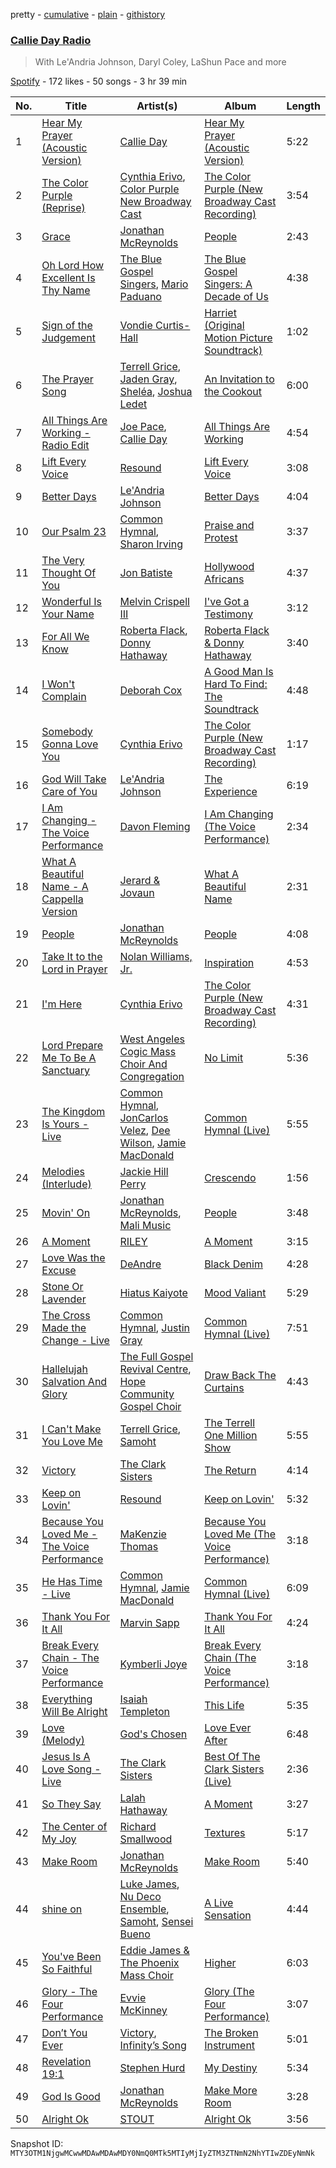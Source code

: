 pretty - [cumulative](/playlists/cumulative/37i9dQZF1E4D8xyoXUDhng.md) - [plain](/playlists/plain/37i9dQZF1E4D8xyoXUDhng) - [githistory](https://github.githistory.xyz/mackorone/spotify-playlist-archive/blob/main/playlists/plain/37i9dQZF1E4D8xyoXUDhng)

### [Callie Day Radio](https://open.spotify.com/playlist/37i9dQZF1E4D8xyoXUDhng)

> With Le'Andria Johnson, Daryl Coley, LaShun Pace and more

[Spotify](https://open.spotify.com/user/spotify) - 172 likes - 50 songs - 3 hr 39 min

| No. | Title | Artist(s) | Album | Length |
|---|---|---|---|---|
| 1 | [Hear My Prayer \(Acoustic Version\)](https://open.spotify.com/track/0FwVIfz5CFReNMagpkN9Bx) | [Callie Day](https://open.spotify.com/artist/7rq2boa3cUriEls0PJedCH) | [Hear My Prayer \(Acoustic Version\)](https://open.spotify.com/album/44s1vyT8Oy6noCOSFvNwtf) | 5:22 |
| 2 | [The Color Purple \(Reprise\)](https://open.spotify.com/track/4v92TDdqX3VlFyeEA5sOfy) | [Cynthia Erivo](https://open.spotify.com/artist/46UMQ0cW8ToR8egkBRwAxZ), [Color Purple New Broadway Cast](https://open.spotify.com/artist/59nDI6cgkij2y6empWnaJE) | [The Color Purple \(New Broadway Cast Recording\)](https://open.spotify.com/album/2bzQfE92hKUBxYiNkFTq5W) | 3:54 |
| 3 | [Grace](https://open.spotify.com/track/68hyRK77r4aEgqPcDhhXUR) | [Jonathan McReynolds](https://open.spotify.com/artist/5ItTHwcEtFh6DEOBheMub9) | [People](https://open.spotify.com/album/6kM7VIaHKHxqbxtLszt1To) | 2:43 |
| 4 | [Oh Lord How Excellent Is Thy Name](https://open.spotify.com/track/3A5H5S7z4keCQCT2WrXYAI) | [The Blue Gospel Singers](https://open.spotify.com/artist/64G3hsfewn9BJMXJkEwr0P), [Mario Paduano](https://open.spotify.com/artist/6Ego0TLyQOW1zZraZUTfZw) | [The Blue Gospel Singers: A Decade of Us](https://open.spotify.com/album/5KwpwOQrbtXW0CQ0YoWXJ3) | 4:38 |
| 5 | [Sign of the Judgement](https://open.spotify.com/track/3dF7N1rNHZf0Jph9gIu65s) | [Vondie Curtis\-Hall](https://open.spotify.com/artist/6m8sRmIWsD8wVjssw0vG3p) | [Harriet \(Original Motion Picture Soundtrack\)](https://open.spotify.com/album/5uIArfxMSlySubVayCGvaX) | 1:02 |
| 6 | [The Prayer Song](https://open.spotify.com/track/6HxBwfVXPdUSvwPNNShP7r) | [Terrell Grice](https://open.spotify.com/artist/2uyVNFnf9icQH8UizUvxHP), [Jaden Gray](https://open.spotify.com/artist/0kLW5A7WWsj1KGwDlx455n), [Sheléa](https://open.spotify.com/artist/1zsGxUuw9Ge4O0ZxT40RPG), [Joshua Ledet](https://open.spotify.com/artist/6aOLc2s5ULYBhMvUXBDuAr) | [An Invitation to the Cookout](https://open.spotify.com/album/1mxQynHQ4f4UBGnLpgJzFs) | 6:00 |
| 7 | [All Things Are Working \- Radio Edit](https://open.spotify.com/track/65f4my7HHwV65hYSpAr3QZ) | [Joe Pace](https://open.spotify.com/artist/2om6820fe3HJsgcWcC5Zn0), [Callie Day](https://open.spotify.com/artist/7rq2boa3cUriEls0PJedCH) | [All Things Are Working](https://open.spotify.com/album/5Cuea6x56x6A9rGYHwuPpC) | 4:54 |
| 8 | [Lift Every Voice](https://open.spotify.com/track/1sL9KmkaRl0Rh1GHMZ1uFq) | [Resound](https://open.spotify.com/artist/2qLdK3H2kDrcfcpJXkNVi5) | [Lift Every Voice](https://open.spotify.com/album/0SIW9Jj7N8VALDmz69HQTV) | 3:08 |
| 9 | [Better Days](https://open.spotify.com/track/4Cuyv8LmfYvlatEuTHDT8U) | [Le'Andria Johnson](https://open.spotify.com/artist/5gpgMHIDzhdGccwJniIXrh) | [Better Days](https://open.spotify.com/album/5TyxQQ38rdlQSzqdtwBVjW) | 4:04 |
| 10 | [Our Psalm 23](https://open.spotify.com/track/0BJsVtSnHdhzKIWDwJ0cub) | [Common Hymnal](https://open.spotify.com/artist/1q6xQXmuTccwh7gBR7ToUN), [Sharon Irving](https://open.spotify.com/artist/2pvdIgrTL1DsTSg1ipptEt) | [Praise and Protest](https://open.spotify.com/album/5wU3uNmNLd7crGbr8yM175) | 3:37 |
| 11 | [The Very Thought Of You](https://open.spotify.com/track/7v18CHeJYWtoWiXSQ3Osdx) | [Jon Batiste](https://open.spotify.com/artist/0eRbECAGCLLiTyVXPBRexU) | [Hollywood Africans](https://open.spotify.com/album/41PE0a48Mgo7jiCnjf6719) | 4:37 |
| 12 | [Wonderful Is Your Name](https://open.spotify.com/track/6IH3XfSDOaVknLHhsIvyuX) | [Melvin Crispell III](https://open.spotify.com/artist/6zSsJYBB1393jyFNRy7JrK) | [I've Got a Testimony](https://open.spotify.com/album/16lH0UDiWWT9aXaM7ZJKDJ) | 3:12 |
| 13 | [For All We Know](https://open.spotify.com/track/1J93LI2FVb7nmseDjZr1S8) | [Roberta Flack](https://open.spotify.com/artist/0W498bDDNlJIrYMKXdpLHA), [Donny Hathaway](https://open.spotify.com/artist/0HU0U9kdXEHZVxUNbuQe8S) | [Roberta Flack & Donny Hathaway](https://open.spotify.com/album/3t3Ql46lQfRm2Co3SFXkrp) | 3:40 |
| 14 | [I Won't Complain](https://open.spotify.com/track/0Z40ksWbWS2Hpmu99XxDV9) | [Deborah Cox](https://open.spotify.com/artist/601893mmW5hl1FBOykWZHG) | [A Good Man Is Hard To Find: The Soundtrack](https://open.spotify.com/album/0eKSYSTAFUxv4oo11E040I) | 4:48 |
| 15 | [Somebody Gonna Love You](https://open.spotify.com/track/1dKsRmAjZ8HAvdVMZYEval) | [Cynthia Erivo](https://open.spotify.com/artist/46UMQ0cW8ToR8egkBRwAxZ) | [The Color Purple \(New Broadway Cast Recording\)](https://open.spotify.com/album/2bzQfE92hKUBxYiNkFTq5W) | 1:17 |
| 16 | [God Will Take Care of You](https://open.spotify.com/track/3wa382hrbEurJIXCLj5sxz) | [Le'Andria Johnson](https://open.spotify.com/artist/5gpgMHIDzhdGccwJniIXrh) | [The Experience](https://open.spotify.com/album/4Khn97nISDxZPsiUC2eKQa) | 6:19 |
| 17 | [I Am Changing \- The Voice Performance](https://open.spotify.com/track/2PjI2SQ7te9fWw5S9NrIuR) | [Davon Fleming](https://open.spotify.com/artist/44cU8xG3MqvyTzQg1vzL6o) | [I Am Changing \(The Voice Performance\)](https://open.spotify.com/album/51yNEXzKlKdVMel2EdioGz) | 2:34 |
| 18 | [What A Beautiful Name \- A Cappella Version](https://open.spotify.com/track/2J2pgeCxen6pU1Zm7bXjWb) | [Jerard & Jovaun](https://open.spotify.com/artist/71N2h347vCjJk8hJvAWwzm) | [What A Beautiful Name](https://open.spotify.com/album/5mCfuyjlArdx2oXBFDbLVw) | 2:31 |
| 19 | [People](https://open.spotify.com/track/47tNE6JQKJZStSK0AoBl19) | [Jonathan McReynolds](https://open.spotify.com/artist/5ItTHwcEtFh6DEOBheMub9) | [People](https://open.spotify.com/album/6kM7VIaHKHxqbxtLszt1To) | 4:08 |
| 20 | [Take It to the Lord in Prayer](https://open.spotify.com/track/3kg8P8fbGvuS4U1wo5RGA3) | [Nolan Williams, Jr.](https://open.spotify.com/artist/6gs1O4Ku0os6sZ1kPD66I7) | [Inspiration](https://open.spotify.com/album/7DIm0ObqvLqNeGBuO3K3uV) | 4:53 |
| 21 | [I'm Here](https://open.spotify.com/track/1w2k1OOCSy3ez40D3TQs7L) | [Cynthia Erivo](https://open.spotify.com/artist/46UMQ0cW8ToR8egkBRwAxZ) | [The Color Purple \(New Broadway Cast Recording\)](https://open.spotify.com/album/2bzQfE92hKUBxYiNkFTq5W) | 4:31 |
| 22 | [Lord Prepare Me To Be A Sanctuary](https://open.spotify.com/track/3LDSvaUzc679GPLE1Uwz5c) | [West Angeles Cogic Mass Choir And Congregation](https://open.spotify.com/artist/73uuFguS457tkIlBOgQvpx) | [No Limit](https://open.spotify.com/album/687ZMhMD26FqwYJ8IHpz6r) | 5:36 |
| 23 | [The Kingdom Is Yours \- Live](https://open.spotify.com/track/6SNOLfJxY3yADyOQaTEtMA) | [Common Hymnal](https://open.spotify.com/artist/1q6xQXmuTccwh7gBR7ToUN), [JonCarlos Velez](https://open.spotify.com/artist/7EOuMGKCcYcu84VFNfNVnT), [Dee Wilson](https://open.spotify.com/artist/7C1I0Npw9kRe5vPDhm0adW), [Jamie MacDonald](https://open.spotify.com/artist/0cZttbEqSCC76paqdgVLL4) | [Common Hymnal \(Live\)](https://open.spotify.com/album/4BClet3QGu0HwQy4KP3aCj) | 5:55 |
| 24 | [Melodies \(Interlude\)](https://open.spotify.com/track/6pkyzXIj93j3VrnNrY5EZc) | [Jackie Hill Perry](https://open.spotify.com/artist/0Lf9qKpKwy6fJtfM7UWLV0) | [Crescendo](https://open.spotify.com/album/6Ui9aDvmAe4vP3tlPMxuFT) | 1:56 |
| 25 | [Movin' On](https://open.spotify.com/track/4H3rqFTUsyeMOLhTXjxmDn) | [Jonathan McReynolds](https://open.spotify.com/artist/5ItTHwcEtFh6DEOBheMub9), [Mali Music](https://open.spotify.com/artist/4S4kD5NBlgaq4YLBQSEMyY) | [People](https://open.spotify.com/album/6kM7VIaHKHxqbxtLszt1To) | 3:48 |
| 26 | [A Moment](https://open.spotify.com/track/746GnfHwwOLvFlZ7WB3TBb) | [RILEY](https://open.spotify.com/artist/5AKj7LRRQHfYPsCKfsptga) | [A Moment](https://open.spotify.com/album/0Eh0ucgvcDRps4r7FBUebo) | 3:15 |
| 27 | [Love Was the Excuse](https://open.spotify.com/track/5Ya0LOD3Coo64RPydTyuDK) | [DeAndre](https://open.spotify.com/artist/69fdR7XndbNaUviSjnbYBD) | [Black Denim](https://open.spotify.com/album/2KQ5mRyS8qRGdD33SrujDJ) | 4:28 |
| 28 | [Stone Or Lavender](https://open.spotify.com/track/6mPsXbce09tlhJSrBtLVcx) | [Hiatus Kaiyote](https://open.spotify.com/artist/43JlwunhXm1oqdKyOa2Z9Y) | [Mood Valiant](https://open.spotify.com/album/456WeVeZk38VJuqg2sL7QG) | 5:29 |
| 29 | [The Cross Made the Change \- Live](https://open.spotify.com/track/6h1yHgyZgOtmFNA3iN5yuH) | [Common Hymnal](https://open.spotify.com/artist/1q6xQXmuTccwh7gBR7ToUN), [Justin Gray](https://open.spotify.com/artist/3rvv9yt2IG7xESozkHcrLR) | [Common Hymnal \(Live\)](https://open.spotify.com/album/4BClet3QGu0HwQy4KP3aCj) | 7:51 |
| 30 | [Hallelujah Salvation And Glory](https://open.spotify.com/track/24Fke8uiCaProihCQMSKpu) | [The Full Gospel Revival Centre](https://open.spotify.com/artist/2oCFfKWAMc0oSrGo4q9BxX), [Hope Community Gospel Choir](https://open.spotify.com/artist/4gHr4RflJlnhskN8hELZvc) | [Draw Back The Curtains](https://open.spotify.com/album/73gXqF81Oe5vA5clGYM6Mn) | 4:43 |
| 31 | [I Can't Make You Love Me](https://open.spotify.com/track/6bZOf9mDbGiPpDi5vHpiXt) | [Terrell Grice](https://open.spotify.com/artist/2uyVNFnf9icQH8UizUvxHP), [Samoht](https://open.spotify.com/artist/25uXu4OnYB9IH9GI6OgxsK) | [The Terrell One Million Show](https://open.spotify.com/album/3cAgKKxhswmZu3t8OC8Hr1) | 5:55 |
| 32 | [Victory](https://open.spotify.com/track/0x5T1bm7HnyP5IZssUmqMb) | [The Clark Sisters](https://open.spotify.com/artist/6VUdDU44uo3KwSHc9lAEFE) | [The Return](https://open.spotify.com/album/5OvFQ04Y0XnPU4mYZAXShk) | 4:14 |
| 33 | [Keep on Lovin'](https://open.spotify.com/track/1q9G0obfJ0wkFFoYQv03Vm) | [Resound](https://open.spotify.com/artist/2qLdK3H2kDrcfcpJXkNVi5) | [Keep on Lovin'](https://open.spotify.com/album/6VCxPM3tsaWlucLhCopLwq) | 5:32 |
| 34 | [Because You Loved Me \- The Voice Performance](https://open.spotify.com/track/09CSLb7JtIXwmhVCGHi7iJ) | [MaKenzie Thomas](https://open.spotify.com/artist/23w7neRfZOyJl8BbAYkBJ0) | [Because You Loved Me \(The Voice Performance\)](https://open.spotify.com/album/3yiqJHde7MhHGTo2BVsTwB) | 3:18 |
| 35 | [He Has Time \- Live](https://open.spotify.com/track/3Mw7BZGWsYIqH2xlbuc4mu) | [Common Hymnal](https://open.spotify.com/artist/1q6xQXmuTccwh7gBR7ToUN), [Jamie MacDonald](https://open.spotify.com/artist/0cZttbEqSCC76paqdgVLL4) | [Common Hymnal \(Live\)](https://open.spotify.com/album/4BClet3QGu0HwQy4KP3aCj) | 6:09 |
| 36 | [Thank You For It All](https://open.spotify.com/track/1uA4YKtkUT8wvFobwTtonp) | [Marvin Sapp](https://open.spotify.com/artist/5r0KYGxdIZEHZ6z6XbkVbo) | [Thank You For It All](https://open.spotify.com/album/4lbpO1M91NwQnMihAr3nEl) | 4:24 |
| 37 | [Break Every Chain \- The Voice Performance](https://open.spotify.com/track/7Ej0DJ4YbiThcggqZi6vsL) | [Kymberli Joye](https://open.spotify.com/artist/3ret0C6J9DmZnqtQuptnfy) | [Break Every Chain \(The Voice Performance\)](https://open.spotify.com/album/3U8sjXlo85eB34wU4a3C73) | 3:18 |
| 38 | [Everything Will Be Alright](https://open.spotify.com/track/5ql5iviHkJzUST10gC0NnV) | [Isaiah Templeton](https://open.spotify.com/artist/4atJuIvhr9uWLmxl1ixfG5) | [This Life](https://open.spotify.com/album/1R1Km0nUQFpsrsVCLRfACE) | 5:35 |
| 39 | [Love \(Melody\)](https://open.spotify.com/track/5M5kOUMLpkYYGd73dikVcz) | [God's Chosen](https://open.spotify.com/artist/6SYLolYjCHgZwUOCtPxo8j) | [Love Ever After](https://open.spotify.com/album/6BkFC9gqNwseBdYweZX7QA) | 6:48 |
| 40 | [Jesus Is A Love Song \- Live](https://open.spotify.com/track/1ZrBZtah1qrMmVOAiXTIKS) | [The Clark Sisters](https://open.spotify.com/artist/6VUdDU44uo3KwSHc9lAEFE) | [Best Of The Clark Sisters \(Live\)](https://open.spotify.com/album/4yuOUARmgEJCJbhbLQCdTS) | 2:36 |
| 41 | [So They Say](https://open.spotify.com/track/2sRTR0IIE5Vsyndhy3KYPU) | [Lalah Hathaway](https://open.spotify.com/artist/0uNEy4544VZq2KOl7BsLuo) | [A Moment](https://open.spotify.com/album/4NAVav3d7RKBxPm0g6xZAo) | 3:27 |
| 42 | [The Center of My Joy](https://open.spotify.com/track/01uA4LkBFfp2xEeIojihtC) | [Richard Smallwood](https://open.spotify.com/artist/4WIRlLxuzmZciQ8JS2b3jP) | [Textures](https://open.spotify.com/album/11vPXkDqXaKM84D1ggfpHl) | 5:17 |
| 43 | [Make Room](https://open.spotify.com/track/5IhsQZLczOpo7YBZUnJUud) | [Jonathan McReynolds](https://open.spotify.com/artist/5ItTHwcEtFh6DEOBheMub9) | [Make Room](https://open.spotify.com/album/2Gn6iOiQIWzAgeE1TYCJGS) | 5:40 |
| 44 | [shine on](https://open.spotify.com/track/1Wlsus8u48sXcgfLez6N7o) | [Luke James](https://open.spotify.com/artist/4E7AV8mtElSjHZP3xA9kyU), [Nu Deco Ensemble](https://open.spotify.com/artist/4GYUlFINfLTLni6bN7SbAK), [Samoht](https://open.spotify.com/artist/25uXu4OnYB9IH9GI6OgxsK), [Sensei Bueno](https://open.spotify.com/artist/6DeXzVZLaZtTG2Fszbwm1R) | [A Live Sensation](https://open.spotify.com/album/3aQGdjuQNL73NX2oeIgmu9) | 4:44 |
| 45 | [You've Been So Faithful](https://open.spotify.com/track/5ZCc20XaRoEFD7xX3OPPNI) | [Eddie James & The Phoenix Mass Choir](https://open.spotify.com/artist/27kIFxyu0DvGd3ARHjRlwg) | [Higher](https://open.spotify.com/album/0DhM3CR57EpTIFITf3vC7I) | 6:03 |
| 46 | [Glory \- The Four Performance](https://open.spotify.com/track/4qdxdgLfKXv0cZlZ65ZNtL) | [Evvie McKinney](https://open.spotify.com/artist/7G7JWOsGhDMily2HtfzcIZ) | [Glory \(The Four Performance\)](https://open.spotify.com/album/4eXp9F1VG8TewA5zoGjXyp) | 3:07 |
| 47 | [Don’t You Ever](https://open.spotify.com/track/4QBeaYQMz6cx1Np9XNsprp) | [Victory](https://open.spotify.com/artist/16lrbkOHEyh1SXN2FP9Xmr), [Infinity’s Song](https://open.spotify.com/artist/2m4pY0lxgnB3PvqT8YR002) | [The Broken Instrument](https://open.spotify.com/album/5NLCrRypAi1t9hwKi6w9jG) | 5:01 |
| 48 | [Revelation 19:1](https://open.spotify.com/track/37m5rkTgvEynGRvjE9hF4a) | [Stephen Hurd](https://open.spotify.com/artist/74PFtvi865w0SZ72quv7BZ) | [My Destiny](https://open.spotify.com/album/0vvhG7tYXfZaHQSUTA4fU7) | 5:34 |
| 49 | [God Is Good](https://open.spotify.com/track/5OyIPpir5HJZaAEvqI8DR6) | [Jonathan McReynolds](https://open.spotify.com/artist/5ItTHwcEtFh6DEOBheMub9) | [Make More Room](https://open.spotify.com/album/7Cl4hPju2StCAqIX20F3RS) | 3:28 |
| 50 | [Alright Ok](https://open.spotify.com/track/0JWyg4zXLQQoAo176HV0jx) | [STOUT](https://open.spotify.com/artist/7n7OpW30m3JZKuJFD3pAjJ) | [Alright Ok](https://open.spotify.com/album/5efdQHV7U0WBjdOhqihVSw) | 3:56 |

Snapshot ID: `MTY3OTM1NjgwMCwwMDAwMDAwMDY0NmQ0MTk5MTIyMjIyZTM3ZTNmN2NhYTIwZDEyNmNk`
